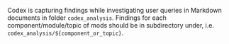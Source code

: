 Codex is capturing findings while investigating user queries in Markdown documents in folder `codex_analysis`.
Findings for each component/module/topic of mods should be in subdirectory under, i.e. `codex_analysis/${component_or_topic}`.
